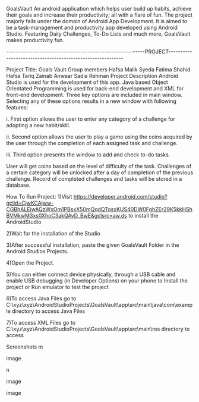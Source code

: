 GoalsVault
An android application which helps user build up habits, achieve their goals and increase their productivity; all with a flare of fun. The project majorly falls under the domain of Android App Development. It is aimed to be a task-management and productivity app developed using Android Studio. Featuring Daily Challenges, To-Do Lists and much more, GoalsVault makes productivity fun.

----------------------------------------------------------PROJECT-----------------------------------------------------------

Project Title: Goals Vault
Group members
Hafsa Malik
Syeda Fatima Shahid
Hafsa Tariq
Zainab Anwaar
Sadia Rehman
Project Description
Android Studio is used for the development of this app. Java based Object Orientated Programming is used for back-end development and XML for front-end development. Three key options are included in main window. Selecting any of these options results in a new window with following features:

i. First option allows the user to enter any category of a challenge for adopting a new habit/skill.

ii. Second option allows the user to play a game using the coins acquired by the user through the completion of each assigned task and challenge.

iii. Third option presents the window to add and check to-do tasks.

User will get coins based on the level of difficulty of the task. Challenges of a certain category will be unlocked after a day of completion of the previous challenge. Record of completed challenges and tasks will be stored in a database.

How To Run Project:
1)Visit https://developer.android.com/studio?gclid=CjwKCAjww-CGBhALEiwAQzWxOm1PBsxX50mQqdQTqsxKUS40DW0FghZEr29K5kkHShBVMkwM3xs0XhoC3akQAvD_BwE&gclsrc=aw.ds to install the AndroidStudio

2)Wait for the installation of the Studio

3)After successful installation, paste the given GoalsVault Folder in the Android Studios Projects.

4)Open the Project.

5)You can either connect device physically, through a USB cable and enable USB debugging (in Developer Options) on your phone to Install the project or Run emulator to test the project

6)To access Java Files go to C:\xyz\xyz\AndroidStudioProjects\GoalsVault\app\src\main\java\com\example directory to access Java Files

7)To access XML Files go to C:\xyz\xyz\AndroidStudioProjects\GoalsVault\app\src\main\res directory to access

Screenshots
m

image

n

image

image
